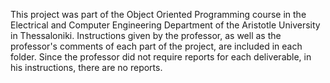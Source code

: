 This project was part of the Object Oriented Programming course in the Electrical and Computer Engineering Department of the Aristotle University in Thessaloniki. 
Instructions given by the professor, as well as the professor's comments of each part of the project, are included in each folder.
Since the professor did not require reports for each deliverable, in his instructions, there are no reports.
